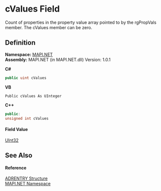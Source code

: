 # cValues Field


Count of properties in the property value array pointed to by the rgPropVals member. The cValues member can be zero.



## Definition
**Namespace:** <a href="N_MAPI_NET.md">MAPI.NET</a>  
**Assembly:** MAPI.NET (in MAPI.NET.dll) Version: 1.0.1

**C#**
``` C#
public uint cValues
```
**VB**
``` VB
Public cValues As UInteger
```
**C++**
``` C++
public:
unsigned int cValues
```



#### Field Value
<a href="https://learn.microsoft.com/dotnet/api/system.uint32" target="_blank" rel="noopener noreferrer">UInt32</a>

## See Also


#### Reference
<a href="T_MAPI_NET_ADRENTRY.md">ADRENTRY Structure</a>  
<a href="N_MAPI_NET.md">MAPI.NET Namespace</a>  
